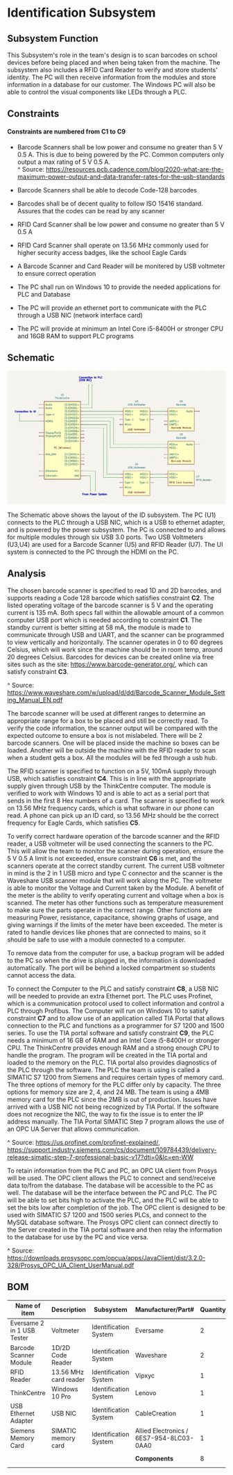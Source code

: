 # Identification Subsystem  

## Subsystem Function  

This Subsystem's role in the team's design is to scan barcodes on school devices before being placed and when being taken from the machine. The subsystem also includes a RFID Card Reader to verify and store students' identity. The PC will then receive information from the modules and store information in a database for our customer. The Windows PC will also be able to control the visual components like LEDs through a PLC.

## Constraints  

#### Constraints are numbered from C1 to C9 ####  

* Barcode Scanners shall be low power and consume no greater than 5 V 0.5 A. This is due to being powered by the PC. Common computers only output a max rating of 5 V 0.5 A.  
^ Source: https://resources.pcb.cadence.com/blog/2020-what-are-the-maximum-power-output-and-data-transfer-rates-for-the-usb-standards  

* Barcode Scanners shall be able to decode Code-128 barcodes 

* Barcodes shall be of decent quality to follow ISO 15416 standard. Assures that the codes can be read by any scanner  

* RFID Card Scanner shall be low power and consume no greater than 5 V 0.5 A   

* RFID Card Scanner shall operate on 13.56 MHz commonly used for higher security access badges, like the school Eagle Cards  

* A Barcode Scanner and Card Reader will be monitered by USB voltmeter to ensure correct operation  

* The PC shall run on Windows 10 to provide the needed applications for PLC and Database

* The PC will provide an ethernet port to communicate with the PLC through a USB NIC (network interface card)  

* The PC will provide at minimum an Intel Core i5-8400H or stronger CPU and 16GB RAM to support PLC programs

## Schematic  

![Schematic](https://github.com/DillonSW/Capstone_Team_5/blob/Team5-signoff-Barcode-Scanner/images/ID_System.jpg?raw=true)    

The Schematic above shows the layout of the ID subsystem. The PC (U1) connects to the PLC through a USB NIC, which is a USB to ethernet adapter, and is powered by the power subsystem. The PC is connected to and allows for multiple modules through six USB 3.0 ports. Two USB Voltmeters (U3,U4) are used for a Barcode Scanner (U5) and RFID Reader (U7). The UI system is connected to the PC through the HDMI on the PC.  

## Analysis  

The chosen barcode scanner is specified to read 1D and 2D barcodes, and supports reading a Code 128 barcode which satisfies constraint **C2**. The listed operating voltage of the barcode scanner is 5 V and the operating current is 135 mA. Both specs fall within the allowable amount of a common computer USB port which is needed according to constraint **C1**. The standby current is better sitting at 58 mA, the module is made to communicate through USB and UART, and the scanner can be programmed to view vertically and horizontally. The scanner operates in 0 to 60 degrees Celsius, which will work since the machine should be in room temp, around 20 degrees Celsius. Barcodes for devices can be created online via free sites such as the site: https://www.barcode-generator.org/, which can satisfy constraint **C3**.  

^ Source: https://www.waveshare.com/w/upload/d/dd/Barcode_Scanner_Module_Setting_Manual_EN.pdf  

The barcode scanner will be used at different ranges to determine an appropriate range for a box to be placed and still be correctly read. To verify the code information, the scanner output will be compared with the expected outcome to ensure a box is not mislabeled. There will be 2 barcode scanners. One will be placed inside the machine so boxes can be loaded. Another will be outside the machine with the RFID reader to scan when a student gets a box. All the modules will be fed through a usb hub. 

The RFID scanner is specified to function on a 5V, 100mA supply through USB, which satisfies constraint **C4**. This is in line with the appropriate supply given through USB by the ThinkCentre computer. The module is verified to work with Windows 10 and is able to act as a serial port that sends in the first 8 Hex numbers of a card. The scanner is specified to work on 13.56 MHz frequency cards, which is what software in our phone can read. A phone can pick up an ID card, so 13.56 MHz should be the correct frequency for Eagle Cards, which satisfies **C5**.   

To verify correct hardware operation of the barcode scanner and the RFID reader, a USB voltmeter will be used connecting the scanners to the PC. This will allow the team to monitor the scanner during operation, ensure the 5 V 0.5 A limit is not exceeded, ensure constraint **C6** is met, and the scanners operate at the correct standby current. The current USB voltmeter in mind is the 2 in 1 USB micro and type C connector and the scanner is the Waveshare USB scanner module that will work along the PC. The voltmeter is able to monitor the Voltage and Current taken by the Module. A benefit of the meter is the ability to verify operating current and voltage when a box is scanned. The meter has other functions such as temperature measurement to make sure the parts operate in the correct range. Other functions are measuring Power, resistance, capacitance, showing graphs of usage, and giving warnings if the limits of the meter have been exceeded. The meter is rated to handle devices like phones that are connected to mains, so it should be safe to use with a module connected to a computer.    

To remove data from the computer for use, a backup program will be added to the PC so when the drive is plugged in, the information is downloaded automatically. The port will be behind a locked compartment so students cannot access the data.  

To connect the Computer to the PLC and satisfy constraint **C8**, a USB NIC will be needed to provide an extra Ethernet port. The PLC uses Profinet, which is a communication protocol used to collect information and control a PLC through Profibus. The Computer will run on Windows 10 to satisfy constraint **C7** and to allow use of an application called TIA Portal that allows connection to the PLC and functions as a programmer for S7 1200 and 1500 series. To use the TIA portal software and satisfy constraint **C9**, the PLC needs a minimum of 16 GB of RAM and an Intel Core i5-8400H or stronger CPU. The ThinkCentre provides enough RAM and a strong enough CPU to handle the program. The program will be created in the TIA portal and loaded to the memory on the PLC. TIA portal also provides diagnostics of the PLC through the software. The PLC the team is using is called a SIMATIC S7 1200 from Siemens and requires certain types of memory card. The three options of memory for the PLC differ only by capacity. The three options for memory size are 2, 4, and 24 MB. The team is using a 4MB memory card for the PLC since the 2MB is out of production. Issues have arrived with a USB NIC not being recognized by TIA Portal. If the software does not recognize the NIC, the way to fix the issue is to enter the IP address manually. The TIA Portal SIMATIC Step 7 program allows the use of an OPC UA Server that allows communication.  

^ Source: https://us.profinet.com/profinet-explained/, https://support.industry.siemens.com/cs/document/109784439/delivery-release-simatic-step-7-professional-basic-v17?dti=0&lc=en-WW  

To retain information from the PLC and PC, an OPC UA client from Prosys will be used. The OPC client allows the PLC to connect and send/receive data to/from the database. The database will be accessible to the PC as well. The database will be the interface between the PC and PLC. The PC will be able to set bits high to activate the PLC, and the PLC will be able to set the bits low after completion of the job. The OPC client is designed to be used with SIMATIC S7 1200 and 1500 series PLCs, and connect to the MySQL database software. The Prosys OPC client can connect directly to the Server created in the TIA portal software and then relay the information to the database for use by the PC and vice versa.  

^ Source: https://downloads.prosysopc.com/opcua/apps/JavaClient/dist/3.2.0-328/Prosys_OPC_UA_Client_UserManual.pdf  

## BOM  

| Name of item | Description | Subsystem | Manufacturer/Part# | Quantity | Price | Total |
|--------------|-------------|-----------|--------------|----------|-------|-------|
| Eversame 2 in 1 USB Tester | Voltmeter | Identification System | Eversame | 2 | $22.99 | $45.98 |  
| Barcode Scanner Module | 1D/2D Code Reader | Identification System | Waveshare | 2 | $39.99 | $79.98 |  
| RFID Reader | 13.56 MHz card reader | Identification System | Vipxyc | 1 | $14.99 | $14.99 |  
| ThinkCentre | Windows 10 Pro | Identification System | Lenovo | 1 | $759.00 | $759.00 | 
| USB Ethernet Adapter | USB NIC | Identification System | CableCreation | 1 | $15.99 | $15.99 |
| Siemens Memory Card | SIMATIC memory card | Identification System | Allied Electronics / 6ES7-954-8LC03-0AA0 | 1 | $90.96 | $90.96 |  
|  |  |  | **Components** | 8 | **Total Cost** | $1,006.90 |  
